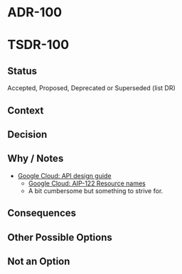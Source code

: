 # ADR-100
# TSDR-100

## Status

Accepted, Proposed, Deprecated or Superseded (list DR)

## Context



## Decision



## Why / Notes

- [Google Cloud: API design guide](https://cloud.google.com/apis/design)
  - [Google Cloud: AIP-122 Resource names](https://google.aip.dev/122)
  - A bit cumbersome but something to strive for.

## Consequences



## Other Possible Options

## Not an Option


